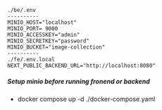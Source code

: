 ```
./be/.env
----------
MINIO_HOST="localhost"
MINIO_PORT= 9000
MINIO_ACCESSKEY="admin"
MINIO_SECRETKEY="password"
MINIO_BUCKET="image-collection"
----------
./fe/.env.local
NEXT_PUBLIC_BACKEND_URL="http://localhost:8080"
```
##### Setup minio before running fronend or backend
- docker compose up -d ./docker-compose.yaml

